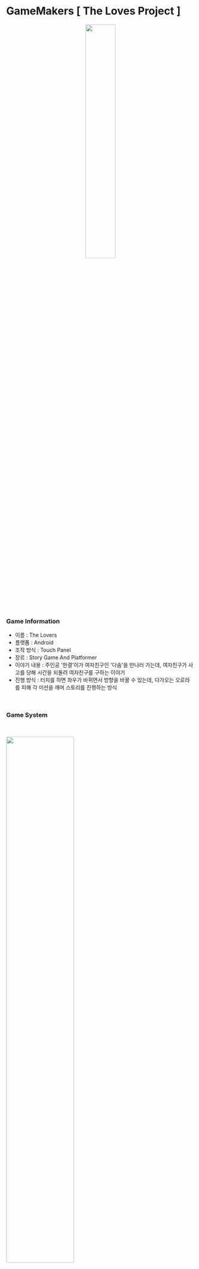<h1 align="left">GameMakers [ The Loves Project ]</h1>

<p align = "center">
  <img width="40%" height="40%" align = "center" src="https://github.com/ciderzx/Unity_TheLoves/assets/66687236/69502197-fe11-407d-85e6-27fdbf41f785"/>
</p>

<h3> Game Information </h3>

+ 이름 : The Lovers
+ 플랫폼 : Android
+ 조작 방식 : Touch Panel
+ 장르 : Story Game And Platformer
+ 이야기 내용 : 주인공 '한결'이가 여자친구인 '다솜'을 만나러 가는데, 여자친구가 사고를 당해 시간을 되돌려 여자친구를 구하는 이야기
+ 진행 방식 : 터치를 하면 좌우가 바뀌면서 방향을 바꿀 수 있는데, 다가오는 오로라를 피해 각 미션을 깨며 스토리를 진행하는 방식

<br>

<h3> Game System </h3>

<br>

<p align = "left">
  <img width="60%" height="60%" align = "center" src="https://github.com/ciderzx/Unity_TheLoves/assets/66687236/236201b1-4523-4fa7-bb1a-2169c0241f10"/>
  <br>
  불길한 기운은 플레이어를 따라오는 오브젝트 
  입니다. 해당 오브젝트는 시간이 지날 수록 <br>
  점점 빨라지며 플레이어가 성실히 여자친구를
  구해야 하는 이유 중 하나 입니다.
</p>

<br>

<p align = "left">
  <img width="60%" height="60%" align = "center" src="https://github.com/ciderzx/Unity_TheLoves/assets/66687236/57a04805-2569-4b97-8fa1-5ee9f1891c60"/>
  <br>
  기억의 조각은 어떠한 사건에 중심이 되는
  물체의 일정 개수를 모으는 시스템 입니다. <br>
  물체는 사건에 대해 연관이 되어있으며
  플레이어가 다 모아야 클리어가 가능합니다.
</p>

<br>

<p align = "left">
  <img width="60%" height="60%" align = "center" src="https://github.com/ciderzx/Unity_TheLoves/assets/66687236/3b64a667-e482-4b97-99f3-7eacbae1a9f6"/>
  <br>
  각 스테이지는 어떠한 사건을 중심으로 진행
 되게 됩니다. 플레이어는 스테이지를 클리어 하게 되면 <br>
 스토리상 시간을 되돌리게 되는데 되돌린 이후의
 스토리를 스크롤 형식으로 연출이 되게 됩니다.
</p>

<br>

---

<h2 align="left"> Project Summary </h2>

<p align = "center">
  <img width="70%" height="70%" align = "center" src="https://github.com/ciderzx/Unity_TheLoves/assets/66687236/d27f6f80-3ff4-400f-adbd-eddf85cd33b9"/>
</p>

기여도
+ 기획 : 30%  /  개발 : 65%
+ 해당프로젝트는 앞서 설명했듯, 외부 동아리인 ‘G a m e  M a k e r s’에 서
  활동하여 개발한  ‘T h e  L o v e r s’ 입니다. 해당게임은 2D  P l a t f o r m e r 
  게임으로 기획된 스토리를 토대로 개발 하였습니다. 
  남자가 시간을 되돌릴 수 있는 능력을 가지고 자신의 여자를 구하는 
  흐름으로 흘러가게 되는데 각종 난관과 퍼즐을 공략하여 
  스테이지 별로 스토리가 전개가 됩니다.




---
